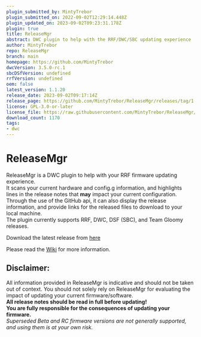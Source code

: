 ```yaml
---
plugin_submitted_by: MintyTrebor
plugin_submitted_on: 2022-09-02T12:29:14.448Z
plugin_updated_on: 2023-09-02T09:23:31.178Z
plugin: true
title: ReleaseMgr
abstract: DWC plugin to help with the RRF/DWC/SBC updating experience
author: MintyTrebor
repo: ReleaseMgr
branch: main
homepage: https://github.com/MintyTrebor
dwcVersion: 3.5.0-rc.1
sbcDSfVersion: undefined
rrfVersion: undefined
oem: false
latest_version: 1.1.20
release_date: 2023-09-02T09:17:14Z
release_page: https://github.com/MintyTrebor/ReleaseMgr/releases/tag/1.1.20
license: GPL-3.0-or-later
license_file: https://raw.githubusercontent.com/MintyTrebor/ReleaseMgr/main/LICENSE
download_count: 1170
tags:
- dwc
---
```


# ReleaseMgr
  
ReleaseMgr is a DWC plugin to help with your RRF firmware updating experience.  
It scans your current hardware and config.g information, and highlights lines in the release notes that **may** impact your current configuration.  
Through the use of the GitHub api, it can also display the release information, and provide links for the released files to download to your local machine.  
The plugin currently supports RRF, DWC, DSF (SBC), and Team Gloomy releases.  
  
Download the latest release from [here](https://github.com/MintyTrebor/ReleaseMgr/releases)
  
Please read the [Wiki](https://github.com/MintyTrebor/ReleaseMgr/wiki) for more information.  
  
 ## Disclaimer:  
 All information provided in ReleaseMgr is indicative and should not be taken out of context. You should not solely rely on ReleaseMgr for evaluating the impact of updating your current firmware/software.  
**All release notes should be read in full before updating!**  
**You are fully responsible for the consequences of updating your firmware.**  
*Superseded Beta and RC firmware versions are not generally supported, and using them is at your own risk.*

